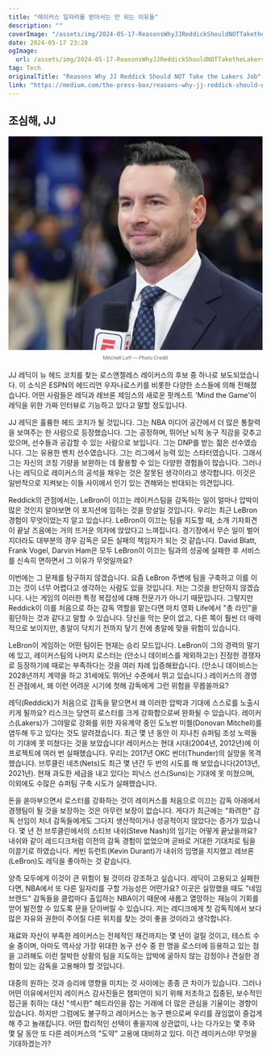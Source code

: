 ```yaml
---
title: "레이커스 일자리를 받아서는 안 되는 이유들"
description: ""
coverImage: "/assets/img/2024-05-17-ReasonsWhyJJReddickShouldNOTTaketheLakersJob_0.png"
date: 2024-05-17 23:28
ogImage: 
  url: /assets/img/2024-05-17-ReasonsWhyJJReddickShouldNOTTaketheLakersJob_0.png
tag: Tech
originalTitle: "Reasons Why JJ Reddick Should NOT Take the Lakers Job"
link: "https://medium.com/the-press-box/reasons-why-jj-reddick-should-not-take-the-lakers-job-79a01c275962"
---
```



## 조심해, JJ

![이미지](/assets/img/2024-05-17-ReasonsWhyJJReddickShouldNOTTaketheLakersJob_0.png)

JJ 레딕이 뉴 헤드 코치를 찾는 로스앤젤레스 레이커스의 후보 중 하나로 보도되었습니다. 이 소식은 ESPN의 에드리언 우자나로스키를 비롯한 다양한 소스들에 의해 전해졌습니다. 어떤 사람들은 레딕과 레브론 제임스의 새로운 팟캐스트 'Mind the Game'이 레딕을 위한 가짜 인터뷰로 기능하고 있다고 말할 정도입니다.

JJ 레딕은 훌륭한 헤드 코치가 될 것입니다. 그는 NBA 미디어 공간에서 더 많은 통찰력을 보여주는 한 사람으로 등장했습니다. 그는 공정하며, 뛰어난 뇌적 농구 직감을 갖추고 있으며, 선수들과 공감할 수 있는 사람으로 보입니다. 그는 DNP를 받는 젊은 선수였습니다. 그는 유용한 벤치 선수였습니다. 그는 리그에서 능력 있는 스타터였습니다. 그래서 그는 자신의 코칭 기량을 보완하는 데 활용할 수 있는 다양한 경험들이 많습니다. 그러나 나는 레딕으로 레이커스의 공석을 채우는 것은 잘못된 생각이라고 생각합니다. 이것은 일반적으로 지켜보는 이들 사이에서 인기 있는 견해와는 반대되는 의견입니다.

<div class="content-ad"></div>

Reddick의 관점에서는, LeBron이 이끄는 레이커스팀을 감독하는 일이 얼마나 압박이 많은 것인지 알아보면 이 포지션에 임하는 것을 망설일 것입니다. 우리는 최근 LeBron 경험이 무엇이었는지 알고 있습니다. LeBron이 이끄는 팀을 지도할 때, 소개 기자회견이 끝날 즈음에는 거의 뜨거운 의자에 앉았다고 느껴집니다. 경기장에서 무슨 일이 벌어지더라도 대부분의 경우 감독은 모든 실패의 책임자가 되는 것 같습니다. David Blatt, Frank Vogel, Darvin Ham은 모두 LeBron이 이끄는 팀과의 성공에 실패한 후 서비스를 신속히 면하면서 그 이유가 무엇일까요?

이번에는 그 문제를 탐구하지 않겠습니다. 요즘 LeBron 주변에 팀을 구축하고 이를 이끄는 것이 너무 어렵다고 생각하는 사람도 있을 것입니다. 저는 그것을 판단하지 않겠습니다. 나는 게임의 이러한 특정 복잡성에 대해 전문가가 아니기 때문입니다. 그렇지만 Reddick이 이를 처음으로 하는 감독 역할을 맡는다면 마치 영화 Life에서 "총 라인"을 횡단하는 것과 같다고 말할 수 있습니다. 당신을 막는 문이 없고, 다른 쪽이 훨씬 더 매력적으로 보이지만, 총알이 닥치기 전까지 닿기 전에 총알에 맞을 위험이 있습니다.

LeBron이 게임하는 어떤 팀이든 현재는 승리 모드입니다. LeBron이 그의 경력의 말기에 있고, 레이커스팀의 나머지 로스터는 (안소니 데이비스를 제외하고는) 진정한 경쟁자로 등장하기에 때로는 부족하다는 것을 여러 차례 입증해왔습니다. (안소니 데이비스는 2028년까지 계약을 하고 31세에도 뛰어난 수준에서 뛰고 있습니다.) 레이커스의 경영진 관점에서, 왜 이런 어려운 시기에 첫해 감독에게 그런 위험을 무릅쓸까요?

<div class="content-ad"></div>

레딕(Reddick)가 처음으로 감독을 맡으면서 왜 이러한 압박과 기대에 스스로를 노출시키게 될까요? 리스크는 당연히 로스터를 크게 강화함으로써 완화될 수 있습니다. 레이커스(Lakers)가 그야말로 강화를 위한 자유계약 중인 도노반 미첼(Donovan Mitchell)를 염두해 두고 있다는 것도 알려졌습니다. 최근 몇 년 동안 이 지나친 슈퍼팀 조성 노력들이 기대에 못 미쳤다는 것을 보았습니다! 레이커스는 현대 시대(2004년, 2012년)에 이 프로젝트에 여러 번 실패했습니다. 우리는 2017년 OKC 썬더(Thunder)의 실망을 목격했습니다. 브루클린 네츠(Nets)도 최근 몇 년간 두 번의 시도를 해 보았습니다(2013년, 2021년). 현재 과도한 세금을 내고 있다는 피닉스 선스(Suns)는 기대에 못 미쳤으며, 이외에도 수많은 슈퍼팀 구축 시도가 실패했습니다.

돈을 쏟아부으면서 로스터를 강화하는 것이 레이커스를 처음으로 이끄는 감독 아래에서 경쟁팀이 될 것을 보장하는 것은 아무런 보장이 없습니다. 게다가 최근에는 "화려한" 감독 선임이 처녀 감독들에게도 그다지 생산적이거나 성공적이지 않았다는 증거가 있습니다. 몇 년 전 브루클린에서의 스티브 내쉬(Steve Nash)의 임기는 어떻게 끝났을까요? 내쉬와 같이 레드디크처럼 이전의 감독 경험이 없었으며 곧바로 거대한 기대치로 팀을 이끌기로 하였습니다. 케빈 듀런트(Kevin Durant)가 내쉬의 임명을 지지했고 레브론(LeBron)도 레딕을 좋아하는 것 같습니다.

양측 모두에게 이것이 큰 위험이 될 것이라 강조하고 싶습니다. 레딕이 고용되고 실패한다면, NBA에서 또 다른 일자리를 구할 가능성은 어떤가요? 이곳은 실망했을 때도 "네임 브랜드" 감독들을 클럽마다 출입하는 NBA이기 때문에 새롭고 열망하는 재능이 기회를 얻어 발전할 수 있도록 문을 닫아버릴 수 있습니다. 저는 레디크에게 첫 감독직에서 보다 많은 자유와 권한이 주어질 다른 위치를 찾는 것이 좋을 것이라고 생각합니다. 

재료와 자산이 부족한 레이커스는 전체적인 재건까지는 몇 년이 걸릴 것이고, 테스트 수술 중이며, 아마도 역사상 가장 위대한 농구 선수 중 한 명을 로스터에 등용하고 있는 점을 고려해도 이런 절박한 상황의 팀을 지도하는 압박에 굴하지 않는 감정이나 견실한 경험이 있는 감독을 고용해야 할 것입니다.

<div class="content-ad"></div>

대중의 원하는 것과 승리에 영향을 미치는 것 사이에는 종종 큰 차이가 있습니다. 그러나 어떤 이유에서인지 레이커스 감사진들은 챔피언이 되기 위해 저조하고 집중된, 보수적인 접근을 취하는 대신 "섹시한" 헤드라인을 잡는 거래에 더 많은 관심을 기울이는 경향이 있습니다. 하지만 그럼에도 불구하고 레이커스는 농구 팬으로써 우리를 끊임없이 즐겁게 해 주고 놀래킵니다. 어떤 합리적인 선택이 좋을지에 상관없이, 나는 다가오는 몇 주와 몇 달 동안 또 다른 레이커스의 "도약" 고용에 대비하고 있다. 이건 레이커스야! 무엇을 기대하겠는가?